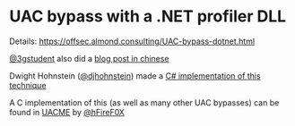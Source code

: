 # UAC bypass with a .NET profiler DLL

Details: https://offsec.almond.consulting/UAC-bypass-dotnet.html

[@3gstudent](https://twitter.com/3gstudent) also did a [blog post in chinese](https://3gstudent.github.io/3gstudent.github.io/Use-CLR-to-bypass-UAC/)

Dwight Hohnstein ([@djhohnstein](https://twitter.com/djhohnstein)) made a [C# implementation of this technique](https://github.com/djhohnstein/.NET-Profiler-DLL-Hijack)

A C implementation of this (as well as many other UAC bypasses) can be found in [UACME](https://github.com/hfiref0x/UACME) by [@hFireF0X](https://twitter.com/hFireF0X)
